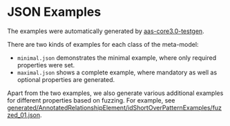 # JSON Examples

The examples were automatically generated by [aas-core3.0-testgen].

There are two kinds of examples for each class of the meta-model:

* `minimal.json` demonstrates the minimal example, where only required properties were set.
* `maximal.json` shows a complete example, where mandatory as well as optional properties are generated.

Apart from the two examples, we also generate various additional examples for different properties based on fuzzing.
For example, see [generated/AnnotatedRelationshipElement/idShortOverPatternExamples/fuzzed\_01.json].

[aas-core3.0-testgen]: https://github.com/aas-core-works/aas-core3.0-testgen

[generated/AnnotatedRelationshipElement/idShortOverPatternExamples/fuzzed\_01.json]: generated/AnnotatedRelationshipElement/idShortOverPatternExamples/fuzzed\_01.json 

